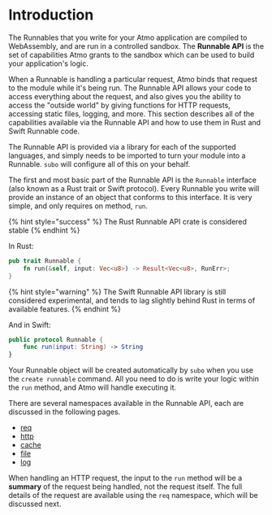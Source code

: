 # Introduction

The Runnables that you write for your Atmo application are compiled to WebAssembly, and are run in a controlled sandbox. The **Runnable API** is the set of capabilities Atmo grants to the sandbox which can be used to build your application's logic.

When a Runnable is handling a particular request, Atmo binds that request to the module while it's being run. The Runnable API allows your code to access everything about the request, and also gives you the ability to access the "outside world" by giving functions for HTTP requests, accessing static files, logging, and more. This section describes all of the capabilities available via the Runnable API and how to use them in Rust and Swift Runnable code.

The Runnable API is provided via a library for each of the supported languages, and simply needs to be imported to turn your module into a Runnable. `subo` will configure all of this on your behalf.

The first and most basic part of the Runnable API is the `Runnable` interface \(also known as a Rust trait or Swift protocol\). Every Runnable you write will provide an instance of an object that conforms to this interface. It is very simple, and only requires on method, `run`.

{% hint style="success" %}
The Rust Runnable API crate is considered stable
{% endhint %}

In Rust:

```rust
pub trait Runnable {
    fn run(&self, input: Vec<u8>) -> Result<Vec<u8>, RunErr>;
}
```

{% hint style="warning" %}
The Swift Runnable API library is still considered experimental, and tends to lag slightly behind Rust in terms of available features.
{% endhint %}

And in Swift:

```swift
public protocol Runnable {
    func run(input: String) -> String
}
```

Your Runnable object will be created automatically by `subo` when you use the `create runnable` command. All you need to do is write your logic within the `run` method, and Atmo will handle executing it.

There are several namespaces available in the Runnable API, each are discussed in the following pages.

* [req](request.md)
* [http](http.md)
* [cache](cache.md)
* [file](file.md)
* [log](https://github.com/suborbital/atmo/tree/215d8b0db4673915847a5fd25d4d5c84b8d89186/docs/runnable-api/log.md)

When handling an HTTP request, the input to the `run` method will be a **summary** of the request being handled, not the request itself. The full details of the request are available using the `req` namespace, which will be discussed next.

